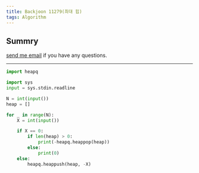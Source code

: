 ```yaml
---
title: Backjoon 11279(최대 힙)
tags: Algorithm
---
```


## Summry

[send me email](mailto:jewel7492@gmail.com) if you have any questions.

<!--more-->

---

```python
import heapq

import sys
input = sys.stdin.readline

N = int(input())
heap = []

for _ in range(N):
    X = int(input())

    if X == 0:
        if len(heap) > 0:
            print(-heapq.heappop(heap))
        else:
            print(0)
    else:
        heapq.heappush(heap, -X)
```
